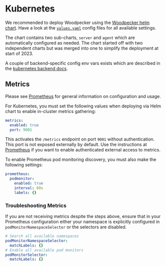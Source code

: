 # Kubernetes

We recommended to deploy Woodpecker using the [Woodpecker helm chart](https://github.com/woodpecker-ci/helm).
Have a look at the [`values.yaml`](https://github.com/woodpecker-ci/helm/blob/main/charts/woodpecker/values.yaml) config files for all available settings.

The chart contains two sub-charts, `server` and `agent` which are automatically configured as needed.
The chart started off with two independent charts but was merged into one to simplify the deployment at start of 2023.

A couple of backend-specific config env vars exists which are described in the [kubernetes backend docs](../22-backends/40-kubernetes.md).

## Metrics

Please see [Prometheus](../40-advanced/90-prometheus.md) for general information on configuration and usage.

For Kubernetes, you must set the following values when deploying via Helm chart to enable in-cluster metrics gathering:

```yaml
metrics:
  enabled: true
  port: 9001
```

This activates the `/metrics` endpoint on port `9001` without authentication. This port is not exposed externally by default. Use the instructions at [Prometheus](../40-advanced/90-prometheus.md) if you want to enable authenticated external access to metrics.

To enable Prometheus pod monitoring discovery, you must also make the following settings:

<!-- cspell:disable -->

```yaml
prometheus:
  podmonitor:
    enabled: true
    interval: 60s
    labels: {}
```

<!-- cspell:enable -->

### Troubleshooting Metrics

If you are not receiving metrics despite the steps above, ensure that in your Prometheus configuration either your namespace is explicitly configured in `podMonitorNamespaceSelector` or the selectors are disabled.

```yaml
# Search all available namespaces
podMonitorNamespaceSelector:
  matchLabels: {}
# Enable all available pod monitors
podMonitorSelector:
  matchLabels: {}
```
